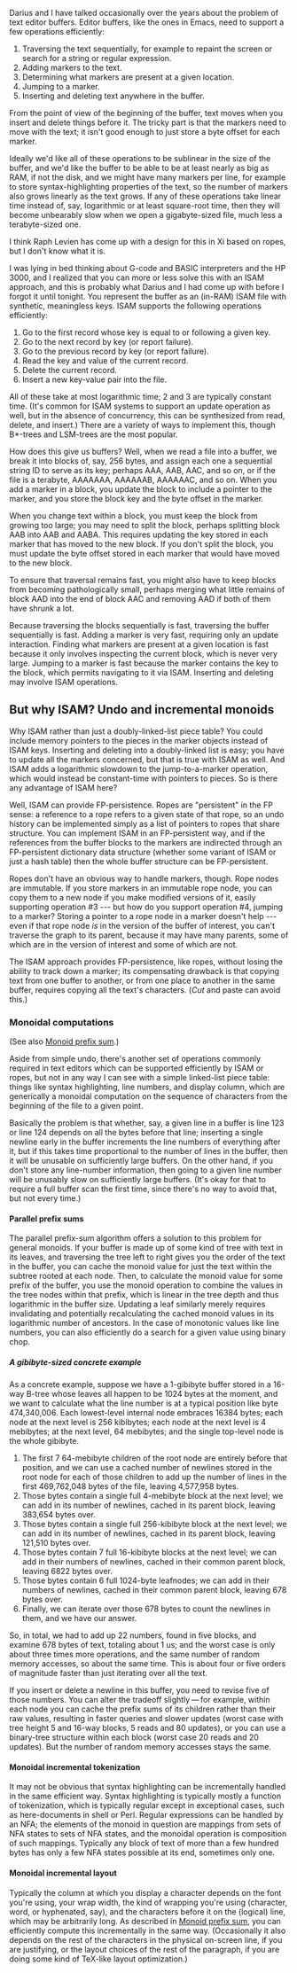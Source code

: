 Darius and I have talked occasionally over the years about the problem
of text editor buffers.  Editor buffers, like the ones in Emacs, need
to support a few operations efficiently:

1. Traversing the text sequentially, for example to repaint the screen
   or search for a string or regular expression.
2. Adding markers to the text.
3. Determining what markers are present at a given location.
4. Jumping to a marker.
5. Inserting and deleting text anywhere in the buffer.

From the point of view of the beginning of the buffer, text moves when
you insert and delete things before it.  The tricky part is that the
markers need to move with the text; it isn't good enough to just store
a byte offset for each marker.

Ideally we'd like all of these operations to be sublinear in the size
of the buffer, and we'd like the buffer to be able to be at least
nearly as big as RAM, if not the disk, and we might have many markers
per line, for example to store syntax-highlighting properties of the
text, so the number of markers also grows linearly as the text grows.
If any of these operations take linear time instead of, say,
logarithmic or at least square-root time, then they will become
unbearably slow when we open a gigabyte-sized file, much less a
terabyte-sized one.

I think Raph Levien has come up with a design for this in Xi based on
ropes, but I don't know what it is.

I was lying in bed thinking about G-code and BASIC interpreters and
the HP 3000, and I realized that you can more or less solve this with
an ISAM approach, and this is probably what Darius and I had come up
with before I forgot it until tonight.  You represent the buffer as an
(in-RAM) ISAM file with synthetic, meaningless keys.  ISAM supports
the following operations efficiently:

1. Go to the first record whose key is equal to or following a given
   key.
2. Go to the next record by key (or report failure).
3. Go to the previous record by key (or report failure).
4. Read the key and value of the current record.
5. Delete the current record.
6. Insert a new key-value pair into the file.

All of these take at most logarithmic time; 2 and 3 are typically
constant time.  (It's common for ISAM systems to support an update
operation as well, but in the absence of concurrency, this can be
synthesized from read, delete, and insert.)  There are a variety of
ways to implement this, though B*-trees and LSM-trees are the most
popular.

How does this give us buffers?  Well, when we read a file into a
buffer, we break it into blocks of, say, 256 bytes, and assign each
one a sequential string ID to serve as its key; perhaps AAA, AAB, AAC,
and so on, or if the file is a terabyte, AAAAAAA, AAAAAAB, AAAAAAC,
and so on.  When you add a marker in a block, you update the block to
include a pointer to the marker, and you store the block key and the
byte offset in the marker.

When you change text within a block, you must keep the block from
growing too large; you may need to split the block, perhaps splitting
block AAB into AAB and AABA.  This requires updating the key stored in
each marker that has moved to the new block.  If you don't split the
block, you must update the byte offset stored in each marker that
would have moved to the new block.

To ensure that traversal remains fast, you might also have to keep
blocks from becoming pathologically small, perhaps merging what little
remains of block AAD into the end of block AAC and removing AAD if
both of them have shrunk a lot.

Because traversing the blocks sequentially is fast, traversing the
buffer sequentially is fast.  Adding a marker is very fast, requiring
only an update interaction.  Finding what markers are present at a
given location is fast because it only involves inspecting the current
block, which is never very large.  Jumping to a marker is fast because
the marker contains the key to the block, which permits navigating to
it via ISAM.  Inserting and deleting may involve ISAM operations.

But why ISAM?  Undo and incremental monoids
-------------------------------------------

Why ISAM rather than just a doubly-linked-list piece table?  You could
include memory pointers to the pieces in the marker objects instead of
ISAM keys.  Inserting and deleting into a doubly-linked list is easy;
you have to update all the markers concerned, but that is true with
ISAM as well.  And ISAM adds a logarithmic slowdown to the
jump-to-a-marker operation, which would instead be constant-time with
pointers to pieces.  So is there any advantage of ISAM here?

Well, ISAM can provide FP-persistence.  Ropes are "persistent" in the FP sense: a
reference to a rope refers to a given state of that rope, so an undo
history can be implemented simply as a list of pointers to ropes that
share structure.  You can implement ISAM in an FP-persistent way, and
if the references from the buffer blocks to the markers are indirected
through an FP-persistent dictionary data structure (whether some
variant of ISAM or just a hash table) then the whole buffer structure
can be FP-persistent.

Ropes don't have an obvious way to handle markers, though.  Rope nodes
are immutable.  If you store markers in an immutable rope node, you
can copy them to a new node if you make modified versions of it,
easily supporting operation #3 --- but how do you support operation
#4, jumping to a marker?  Storing a pointer to a rope node in a marker
doesn't help --- even if that rope node *is* in the version of the
buffer of interest, you can't traverse the graph to its parent,
because it may have many parents, some of which are in the version of
interest and some of which are not.

The ISAM approach provides FP-persistence, like ropes, without losing
the ability to track down a marker; its compensating drawback is that
copying text from one buffer to another, or from one place to another
in the same buffer, requires copying all the text's characters.
(*Cut* and paste can avoid this.)

### Monoidal computations ###

(See also [Monoid prefix sum](monoid-prefix-sum.md).)

Aside from simple undo, there's another set of operations commonly
required in text editors which can be supported efficiently by ISAM or
ropes, but not in any way I can see with a simple linked-list piece
table: things like syntax highlighting, line numbers, and display
column, which are generically a monoidal computation on the sequence
of characters from the beginning of the file to a given point.

Basically the problem is that whether, say, a given line in a buffer
is line 123 or line 124 depends on all the bytes before that line;
inserting a single newline early in the buffer increments the line
numbers of everything after it, but if this takes time proportional to
the number of lines in the buffer, then it will be unusable on
sufficiently large buffers.  On the other hand, if you don't store any
line-number information, then going to a given line number will be
unusably slow on sufficiently large buffers.  (It's okay for that to
require a full buffer scan the first time, since there's no way to
avoid that, but not every time.)

#### Parallel prefix sums ####

The parallel prefix-sum algorithm offers a solution to this problem
for general monoids.  If your buffer is made up of some kind of tree
with text in its leaves, and traversing the tree left to right gives
you the order of the text in the buffer, you can cache the monoid
value for just the text within the subtree rooted at each node.  Then,
to calculate the monoid value for some prefix of the buffer, you use
the monoid operation to combine the values in the tree nodes within
that prefix, which is linear in the tree depth and thus logarithmic in
the buffer size.  Updating a leaf similarly merely requires
invalidating and potentially recalculating the cached monoid values in
its logarithmic number of ancestors.  In the case of monotonic values
like line numbers, you can also efficiently do a search for a given
value using binary chop.

##### A gibibyte-sized concrete example #####

As a concrete example, suppose we have a 1-gibibyte buffer stored in a
16-way B-tree whose leaves all happen to be 1024 bytes at the moment,
and we want to calculate what the line number is at a typical position
like byte 474,340,006.  Each lowest-level internal node embraces 16384
bytes; each node at the next level is 256 kibibytes; each node at the
next level is 4 mebibytes; at the next level, 64 mebibytes; and the
single top-level node is the whole gibibyte.

1. The first 7 64-mebibyte children of the root node are entirely
   before that position, and we can use a cached number of newlines
   stored in the root node for each of those children to add up the
   number of lines in the first 469,762,048 bytes of the file, leaving
   4,577,958 bytes.
2. Those bytes contain a single full 4-mebibyte block at the next
   level; we can add in its number of newlines, cached in its parent
   block, leaving 383,654 bytes over.
3. Those bytes contain a single full 256-kibibyte block at the next
   level; we can add in its number of newlines, cached in its parent
   block, leaving 121,510 bytes over.
4. Those bytes contain 7 full 16-kibibyte blocks at the next level; we
   can add in their numbers of newlines, cached in their common parent
   block, leaving 6822 bytes over.
5. Those bytes contain 6 full 1024-byte leafnodes; we can add in their
   numbers of newlines, cached in their common parent block, leaving
   678 bytes over.
6. Finally, we can iterate over those 678 bytes to count the newlines
   in them, and we have our answer.

So, in total, we had to add up 22 numbers, found in five blocks, and
examine 678 bytes of text, totaling about 1 us; and the worst case is
only about three times more operations, and the same number of random
memory accesses, so about the same time.  This is about four or five
orders of magnitude faster than just iterating over all the text.

If you insert or delete a newline in this buffer, you need to revise
five of those numbers.  You can alter the tradeoff slightly — for
example, within each node you can cache the prefix sums of its
children rather than their raw values, resulting in faster queries and
slower updates (worst case with tree height 5 and 16-way blocks, 5
reads and 80 updates), or you can use a binary-tree structure within
each block (worst case 20 reads and 20 updates).  But the number of
random memory accesses stays the same.

#### Monoidal incremental tokenization ####

It may not be obvious that syntax highlighting can be incrementally
handled in the same efficient way.  Syntax highlighting is typically
mostly a function of tokenization, which is typically regular except
in exceptional cases, such as here-documents in shell or Perl.
Regular expressions can be handled by an NFA; the elements of the
monoid in question are mappings from sets of NFA states to sets of NFA
states, and the monoidal operation is composition of such mappings.
Typically any block of text of more than a few hundred bytes has only
a few NFA states possible at its end, sometimes only one.

#### Monoidal incremental layout ####

Typically the column at which you display a character depends on the
font you're using, your wrap width, the kind of wrapping you're using
(character, word, or hyphenated, say), and the characters before it on
the (logical) line, which may be arbitrarily long.  As described in
[Monoid prefix sum](monoid-prefix-sum.md), you can efficiently compute
this incrementally in the same way.  (Occasionally it also depends on
the rest of the characters in the physical on-screen line, if you are
justifying, or the layout choices of the rest of the paragraph, if you
are doing some kind of TeX-like layout optimization.)

